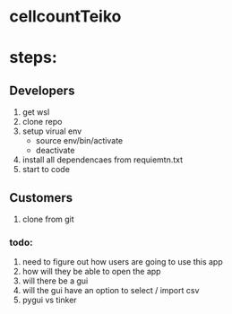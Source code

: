# cellcountTeiko

# steps:

## Developers

1. get wsl
2. clone repo
3. setup virual env
    - source env/bin/activate
    - deactivate
4. install all dependencaes from requiemtn.txt
5. start to code

## Customers

1. clone from git

### todo:

1. need to figure out how users are going to use this app
2. how will they be able to open the app
3. will there be a gui
4. will the gui have an option to select / import csv
5. pygui vs tinker
